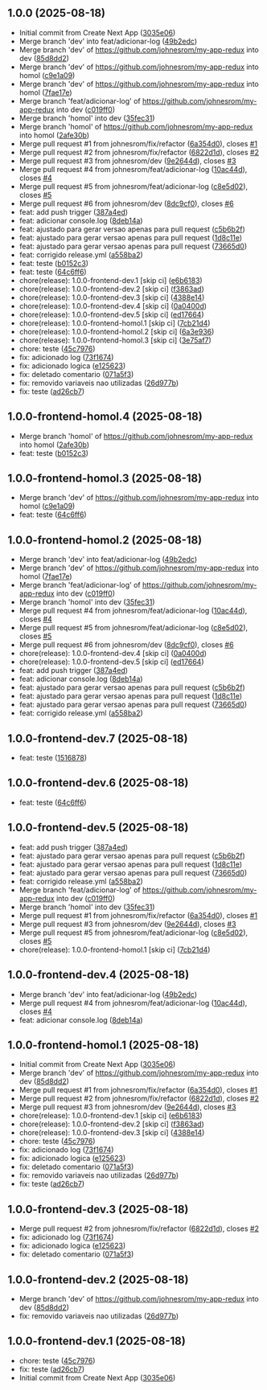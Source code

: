 ## 1.0.0 (2025-08-18)

* Initial commit from Create Next App ([3035e06](https://github.com/johnesrom/my-app-redux/commit/3035e06))
* Merge branch 'dev' into feat/adicionar-log ([49b2edc](https://github.com/johnesrom/my-app-redux/commit/49b2edc))
* Merge branch 'dev' of https://github.com/johnesrom/my-app-redux into dev ([85d8dd2](https://github.com/johnesrom/my-app-redux/commit/85d8dd2))
* Merge branch 'dev' of https://github.com/johnesrom/my-app-redux into homol ([c9e1a09](https://github.com/johnesrom/my-app-redux/commit/c9e1a09))
* Merge branch 'dev' of https://github.com/johnesrom/my-app-redux into homol ([7fae17e](https://github.com/johnesrom/my-app-redux/commit/7fae17e))
* Merge branch 'feat/adicionar-log' of https://github.com/johnesrom/my-app-redux into dev ([c019ff0](https://github.com/johnesrom/my-app-redux/commit/c019ff0))
* Merge branch 'homol' into dev ([35fec31](https://github.com/johnesrom/my-app-redux/commit/35fec31))
* Merge branch 'homol' of https://github.com/johnesrom/my-app-redux into homol ([2afe30b](https://github.com/johnesrom/my-app-redux/commit/2afe30b))
* Merge pull request #1 from johnesrom/fix/refactor ([6a354d0](https://github.com/johnesrom/my-app-redux/commit/6a354d0)), closes [#1](https://github.com/johnesrom/my-app-redux/issues/1)
* Merge pull request #2 from johnesrom/fix/refactor ([6822d1d](https://github.com/johnesrom/my-app-redux/commit/6822d1d)), closes [#2](https://github.com/johnesrom/my-app-redux/issues/2)
* Merge pull request #3 from johnesrom/dev ([9e2644d](https://github.com/johnesrom/my-app-redux/commit/9e2644d)), closes [#3](https://github.com/johnesrom/my-app-redux/issues/3)
* Merge pull request #4 from johnesrom/feat/adicionar-log ([10ac44d](https://github.com/johnesrom/my-app-redux/commit/10ac44d)), closes [#4](https://github.com/johnesrom/my-app-redux/issues/4)
* Merge pull request #5 from johnesrom/feat/adicionar-log ([c8e5d02](https://github.com/johnesrom/my-app-redux/commit/c8e5d02)), closes [#5](https://github.com/johnesrom/my-app-redux/issues/5)
* Merge pull request #6 from johnesrom/dev ([8dc9cf0](https://github.com/johnesrom/my-app-redux/commit/8dc9cf0)), closes [#6](https://github.com/johnesrom/my-app-redux/issues/6)
* feat: add push trigger ([387a4ed](https://github.com/johnesrom/my-app-redux/commit/387a4ed))
* feat: adicionar console.log ([8deb14a](https://github.com/johnesrom/my-app-redux/commit/8deb14a))
* feat: ajustado para gerar versao apenas para pull request ([c5b6b2f](https://github.com/johnesrom/my-app-redux/commit/c5b6b2f))
* feat: ajustado para gerar versao apenas para pull request ([1d8c11e](https://github.com/johnesrom/my-app-redux/commit/1d8c11e))
* feat: ajustado para gerar versao apenas para pull request ([73665d0](https://github.com/johnesrom/my-app-redux/commit/73665d0))
* feat: corrigido release.yml ([a558ba2](https://github.com/johnesrom/my-app-redux/commit/a558ba2))
* feat: teste ([b0152c3](https://github.com/johnesrom/my-app-redux/commit/b0152c3))
* feat: teste ([64c6ff6](https://github.com/johnesrom/my-app-redux/commit/64c6ff6))
* chore(release): 1.0.0-frontend-dev.1 [skip ci] ([e6b6183](https://github.com/johnesrom/my-app-redux/commit/e6b6183))
* chore(release): 1.0.0-frontend-dev.2 [skip ci] ([f3863ad](https://github.com/johnesrom/my-app-redux/commit/f3863ad))
* chore(release): 1.0.0-frontend-dev.3 [skip ci] ([4388e14](https://github.com/johnesrom/my-app-redux/commit/4388e14))
* chore(release): 1.0.0-frontend-dev.4 [skip ci] ([0a0400d](https://github.com/johnesrom/my-app-redux/commit/0a0400d))
* chore(release): 1.0.0-frontend-dev.5 [skip ci] ([ed17664](https://github.com/johnesrom/my-app-redux/commit/ed17664))
* chore(release): 1.0.0-frontend-homol.1 [skip ci] ([7cb21d4](https://github.com/johnesrom/my-app-redux/commit/7cb21d4))
* chore(release): 1.0.0-frontend-homol.2 [skip ci] ([6a3e936](https://github.com/johnesrom/my-app-redux/commit/6a3e936))
* chore(release): 1.0.0-frontend-homol.3 [skip ci] ([3e75af7](https://github.com/johnesrom/my-app-redux/commit/3e75af7))
* chore: teste ([45c7976](https://github.com/johnesrom/my-app-redux/commit/45c7976))
* fix: adicionado log ([73f1674](https://github.com/johnesrom/my-app-redux/commit/73f1674))
* fix: adicionado logica ([e125623](https://github.com/johnesrom/my-app-redux/commit/e125623))
* fix: deletado comentario ([071a5f3](https://github.com/johnesrom/my-app-redux/commit/071a5f3))
* fix: removido variaveis nao utilizadas ([26d977b](https://github.com/johnesrom/my-app-redux/commit/26d977b))
* fix: teste ([ad26cb7](https://github.com/johnesrom/my-app-redux/commit/ad26cb7))

## 1.0.0-frontend-homol.4 (2025-08-18)

* Merge branch 'homol' of https://github.com/johnesrom/my-app-redux into homol ([2afe30b](https://github.com/johnesrom/my-app-redux/commit/2afe30b))
* feat: teste ([b0152c3](https://github.com/johnesrom/my-app-redux/commit/b0152c3))


## 1.0.0-frontend-homol.3 (2025-08-18)

* Merge branch 'dev' of https://github.com/johnesrom/my-app-redux into homol ([c9e1a09](https://github.com/johnesrom/my-app-redux/commit/c9e1a09))
* feat: teste ([64c6ff6](https://github.com/johnesrom/my-app-redux/commit/64c6ff6))

## 1.0.0-frontend-homol.2 (2025-08-18)

* Merge branch 'dev' into feat/adicionar-log ([49b2edc](https://github.com/johnesrom/my-app-redux/commit/49b2edc))
* Merge branch 'dev' of https://github.com/johnesrom/my-app-redux into homol ([7fae17e](https://github.com/johnesrom/my-app-redux/commit/7fae17e))
* Merge branch 'feat/adicionar-log' of https://github.com/johnesrom/my-app-redux into dev ([c019ff0](https://github.com/johnesrom/my-app-redux/commit/c019ff0))
* Merge branch 'homol' into dev ([35fec31](https://github.com/johnesrom/my-app-redux/commit/35fec31))
* Merge pull request #4 from johnesrom/feat/adicionar-log ([10ac44d](https://github.com/johnesrom/my-app-redux/commit/10ac44d)), closes [#4](https://github.com/johnesrom/my-app-redux/issues/4)
* Merge pull request #5 from johnesrom/feat/adicionar-log ([c8e5d02](https://github.com/johnesrom/my-app-redux/commit/c8e5d02)), closes [#5](https://github.com/johnesrom/my-app-redux/issues/5)
* Merge pull request #6 from johnesrom/dev ([8dc9cf0](https://github.com/johnesrom/my-app-redux/commit/8dc9cf0)), closes [#6](https://github.com/johnesrom/my-app-redux/issues/6)
* chore(release): 1.0.0-frontend-dev.4 [skip ci] ([0a0400d](https://github.com/johnesrom/my-app-redux/commit/0a0400d))
* chore(release): 1.0.0-frontend-dev.5 [skip ci] ([ed17664](https://github.com/johnesrom/my-app-redux/commit/ed17664))
* feat: add push trigger ([387a4ed](https://github.com/johnesrom/my-app-redux/commit/387a4ed))
* feat: adicionar console.log ([8deb14a](https://github.com/johnesrom/my-app-redux/commit/8deb14a))
* feat: ajustado para gerar versao apenas para pull request ([c5b6b2f](https://github.com/johnesrom/my-app-redux/commit/c5b6b2f))
* feat: ajustado para gerar versao apenas para pull request ([1d8c11e](https://github.com/johnesrom/my-app-redux/commit/1d8c11e))
* feat: ajustado para gerar versao apenas para pull request ([73665d0](https://github.com/johnesrom/my-app-redux/commit/73665d0))
* feat: corrigido release.yml ([a558ba2](https://github.com/johnesrom/my-app-redux/commit/a558ba2))

## 1.0.0-frontend-dev.7 (2025-08-18)

* feat: teste ([1516878](https://github.com/johnesrom/my-app-redux/commit/1516878))

## 1.0.0-frontend-dev.6 (2025-08-18)

* feat: teste ([64c6ff6](https://github.com/johnesrom/my-app-redux/commit/64c6ff6))

## 1.0.0-frontend-dev.5 (2025-08-18)

* feat: add push trigger ([387a4ed](https://github.com/johnesrom/my-app-redux/commit/387a4ed))
* feat: ajustado para gerar versao apenas para pull request ([c5b6b2f](https://github.com/johnesrom/my-app-redux/commit/c5b6b2f))
* feat: ajustado para gerar versao apenas para pull request ([1d8c11e](https://github.com/johnesrom/my-app-redux/commit/1d8c11e))
* feat: ajustado para gerar versao apenas para pull request ([73665d0](https://github.com/johnesrom/my-app-redux/commit/73665d0))
* feat: corrigido release.yml ([a558ba2](https://github.com/johnesrom/my-app-redux/commit/a558ba2))
* Merge branch 'feat/adicionar-log' of https://github.com/johnesrom/my-app-redux into dev ([c019ff0](https://github.com/johnesrom/my-app-redux/commit/c019ff0))
* Merge branch 'homol' into dev ([35fec31](https://github.com/johnesrom/my-app-redux/commit/35fec31))
* Merge pull request #1 from johnesrom/fix/refactor ([6a354d0](https://github.com/johnesrom/my-app-redux/commit/6a354d0)), closes [#1](https://github.com/johnesrom/my-app-redux/issues/1)
* Merge pull request #3 from johnesrom/dev ([9e2644d](https://github.com/johnesrom/my-app-redux/commit/9e2644d)), closes [#3](https://github.com/johnesrom/my-app-redux/issues/3)
* Merge pull request #5 from johnesrom/feat/adicionar-log ([c8e5d02](https://github.com/johnesrom/my-app-redux/commit/c8e5d02)), closes [#5](https://github.com/johnesrom/my-app-redux/issues/5)
* chore(release): 1.0.0-frontend-homol.1 [skip ci] ([7cb21d4](https://github.com/johnesrom/my-app-redux/commit/7cb21d4))

## 1.0.0-frontend-dev.4 (2025-08-18)

* Merge branch 'dev' into feat/adicionar-log ([49b2edc](https://github.com/johnesrom/my-app-redux/commit/49b2edc))
* Merge pull request #4 from johnesrom/feat/adicionar-log ([10ac44d](https://github.com/johnesrom/my-app-redux/commit/10ac44d)), closes [#4](https://github.com/johnesrom/my-app-redux/issues/4)
* feat: adicionar console.log ([8deb14a](https://github.com/johnesrom/my-app-redux/commit/8deb14a))

## 1.0.0-frontend-homol.1 (2025-08-18)

* Initial commit from Create Next App ([3035e06](https://github.com/johnesrom/my-app-redux/commit/3035e06))
* Merge branch 'dev' of https://github.com/johnesrom/my-app-redux into dev ([85d8dd2](https://github.com/johnesrom/my-app-redux/commit/85d8dd2))
* Merge pull request #1 from johnesrom/fix/refactor ([6a354d0](https://github.com/johnesrom/my-app-redux/commit/6a354d0)), closes [#1](https://github.com/johnesrom/my-app-redux/issues/1)
* Merge pull request #2 from johnesrom/fix/refactor ([6822d1d](https://github.com/johnesrom/my-app-redux/commit/6822d1d)), closes [#2](https://github.com/johnesrom/my-app-redux/issues/2)
* Merge pull request #3 from johnesrom/dev ([9e2644d](https://github.com/johnesrom/my-app-redux/commit/9e2644d)), closes [#3](https://github.com/johnesrom/my-app-redux/issues/3)
* chore(release): 1.0.0-frontend-dev.1 [skip ci] ([e6b6183](https://github.com/johnesrom/my-app-redux/commit/e6b6183))
* chore(release): 1.0.0-frontend-dev.2 [skip ci] ([f3863ad](https://github.com/johnesrom/my-app-redux/commit/f3863ad))
* chore(release): 1.0.0-frontend-dev.3 [skip ci] ([4388e14](https://github.com/johnesrom/my-app-redux/commit/4388e14))
* chore: teste ([45c7976](https://github.com/johnesrom/my-app-redux/commit/45c7976))
* fix: adicionado log ([73f1674](https://github.com/johnesrom/my-app-redux/commit/73f1674))
* fix: adicionado logica ([e125623](https://github.com/johnesrom/my-app-redux/commit/e125623))
* fix: deletado comentario ([071a5f3](https://github.com/johnesrom/my-app-redux/commit/071a5f3))
* fix: removido variaveis nao utilizadas ([26d977b](https://github.com/johnesrom/my-app-redux/commit/26d977b))
* fix: teste ([ad26cb7](https://github.com/johnesrom/my-app-redux/commit/ad26cb7))

## 1.0.0-frontend-dev.3 (2025-08-18)

* Merge pull request #2 from johnesrom/fix/refactor ([6822d1d](https://github.com/johnesrom/my-app-redux/commit/6822d1d)), closes [#2](https://github.com/johnesrom/my-app-redux/issues/2)
* fix: adicionado log ([73f1674](https://github.com/johnesrom/my-app-redux/commit/73f1674))
* fix: adicionado logica ([e125623](https://github.com/johnesrom/my-app-redux/commit/e125623))
* fix: deletado comentario ([071a5f3](https://github.com/johnesrom/my-app-redux/commit/071a5f3))

## 1.0.0-frontend-dev.2 (2025-08-18)

* Merge branch 'dev' of https://github.com/johnesrom/my-app-redux into dev ([85d8dd2](https://github.com/johnesrom/my-app-redux/commit/85d8dd2))
* fix: removido variaveis nao utilizadas ([26d977b](https://github.com/johnesrom/my-app-redux/commit/26d977b))

## 1.0.0-frontend-dev.1 (2025-08-18)

* chore: teste ([45c7976](https://github.com/johnesrom/my-app-redux/commit/45c7976))
* fix: teste ([ad26cb7](https://github.com/johnesrom/my-app-redux/commit/ad26cb7))
* Initial commit from Create Next App ([3035e06](https://github.com/johnesrom/my-app-redux/commit/3035e06))

